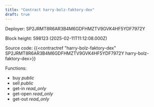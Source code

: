 ```yaml
---
title: "Contract harry-bolz-faktory-dex"
draft: true
---
```

Deployer: SP2JRMT8R6AR3B4M6GDFHMZTV9GVK4HF5YDF7972Y


 



Block height: 598123 (2025-02-11T11:12:08.000Z)

Source code: {{<contractref "harry-bolz-faktory-dex" SP2JRMT8R6AR3B4M6GDFHMZTV9GVK4HF5YDF7972Y harry-bolz-faktory-dex>}}

Functions:

* buy _public_
* sell _public_
* get-in _read_only_
* get-open _read_only_
* get-out _read_only_
